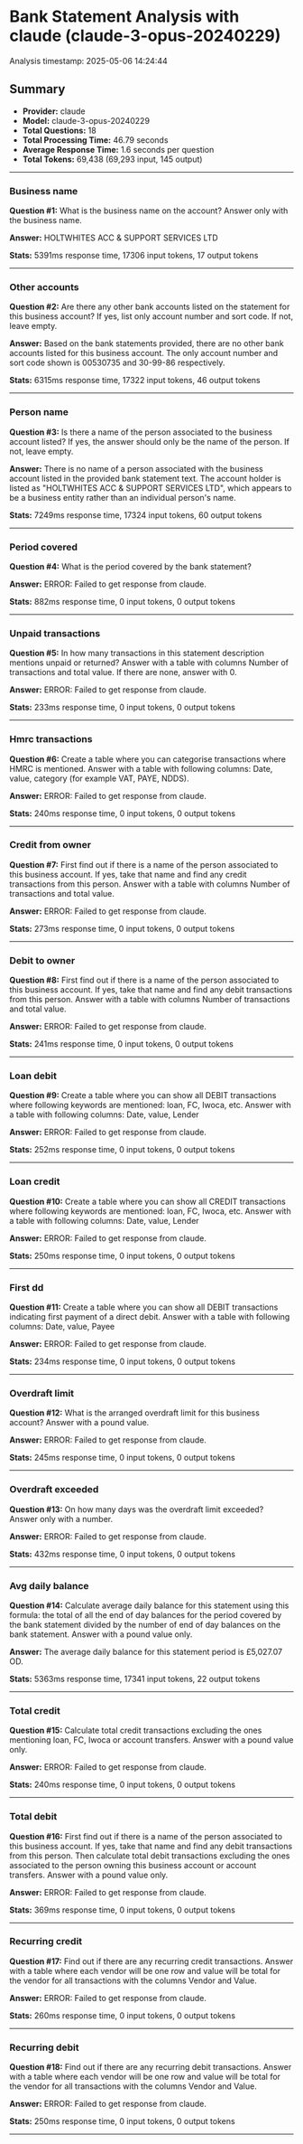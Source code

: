 # Bank Statement Analysis with claude (claude-3-opus-20240229)

Analysis timestamp: 2025-05-06 14:24:44

## Summary

- **Provider:** claude
- **Model:** claude-3-opus-20240229
- **Total Questions:** 18
- **Total Processing Time:** 46.79 seconds
- **Average Response Time:** 1.6 seconds per question
- **Total Tokens:** 69,438 (69,293 input, 145 output)

---

### Business name

**Question #1:** What is the business name on the account? Answer only with the business name.

**Answer:** HOLTWHITES ACC & SUPPORT SERVICES LTD

**Stats:** 5391ms response time, 17306 input tokens, 17 output tokens

---

### Other accounts

**Question #2:** Are there any other bank accounts listed on the statement for this business account? If yes, list only account number and sort code. If not, leave empty.

**Answer:** Based on the bank statements provided, there are no other bank accounts listed for this business account. The only account number and sort code shown is 00530735 and 30-99-86 respectively.

**Stats:** 6315ms response time, 17322 input tokens, 46 output tokens

---

### Person name

**Question #3:** Is there a name of the person associated to the business account listed? If yes, the answer should only be the name of the person. If not, leave empty.

**Answer:** There is no name of a person associated with the business account listed in the provided bank statement text. The account holder is listed as "HOLTWHITES ACC & SUPPORT SERVICES LTD", which appears to be a business entity rather than an individual person's name.

**Stats:** 7249ms response time, 17324 input tokens, 60 output tokens

---

### Period covered

**Question #4:** What is the period covered by the bank statement?

**Answer:** ERROR: Failed to get response from claude.

**Stats:** 882ms response time, 0 input tokens, 0 output tokens

---

### Unpaid transactions

**Question #5:** In how many transactions in this statement description mentions unpaid or returned? Answer with a table with columns Number of transactions and total value. If there are none, answer with 0.

**Answer:** ERROR: Failed to get response from claude.

**Stats:** 233ms response time, 0 input tokens, 0 output tokens

---

### Hmrc transactions

**Question #6:** Create a table where you can categorise transactions where HMRC is mentioned. Answer with a table with following columns: Date, value, category (for example VAT, PAYE, NDDS).

**Answer:** ERROR: Failed to get response from claude.

**Stats:** 240ms response time, 0 input tokens, 0 output tokens

---

### Credit from owner

**Question #7:** First find out if there is a name of the person associated to this business account. If yes, take that name and find any credit transactions from this person. Answer with a table with columns Number of transactions and total value.

**Answer:** ERROR: Failed to get response from claude.

**Stats:** 273ms response time, 0 input tokens, 0 output tokens

---

### Debit to owner

**Question #8:** First find out if there is a name of the person associated to this business account. If yes, take that name and find any debit transactions from this person. Answer with a table with columns Number of transactions and total value.

**Answer:** ERROR: Failed to get response from claude.

**Stats:** 241ms response time, 0 input tokens, 0 output tokens

---

### Loan debit

**Question #9:** Create a table where you can show all DEBIT transactions where following keywords are mentioned: loan, FC, Iwoca, etc. Answer with a table with following columns: Date, value, Lender

**Answer:** ERROR: Failed to get response from claude.

**Stats:** 252ms response time, 0 input tokens, 0 output tokens

---

### Loan credit

**Question #10:** Create a table where you can show all CREDIT transactions where following keywords are mentioned: loan, FC, Iwoca, etc. Answer with a table with following columns: Date, value, Lender

**Answer:** ERROR: Failed to get response from claude.

**Stats:** 250ms response time, 0 input tokens, 0 output tokens

---

### First dd

**Question #11:** Create a table where you can show all DEBIT transactions indicating first payment of a direct debit. Answer with a table with following columns: Date, value, Payee

**Answer:** ERROR: Failed to get response from claude.

**Stats:** 234ms response time, 0 input tokens, 0 output tokens

---

### Overdraft limit

**Question #12:** What is the arranged overdraft limit for this business account? Answer with a pound value.

**Answer:** ERROR: Failed to get response from claude.

**Stats:** 245ms response time, 0 input tokens, 0 output tokens

---

### Overdraft exceeded

**Question #13:** On how many days was the overdraft limit exceeded? Answer only with a number.

**Answer:** ERROR: Failed to get response from claude.

**Stats:** 432ms response time, 0 input tokens, 0 output tokens

---

### Avg daily balance

**Question #14:** Calculate average daily balance for this statement using this formula: the total of all the end of day balances for the period covered by the bank statement divided by the number of end of day balances on the bank statement. Answer with a pound value only.

**Answer:** The average daily balance for this statement period is £5,027.07 OD.

**Stats:** 5363ms response time, 17341 input tokens, 22 output tokens

---

### Total credit

**Question #15:** Calculate total credit transactions excluding the ones mentioning loan, FC, Iwoca or account transfers. Answer with a pound value only.

**Answer:** ERROR: Failed to get response from claude.

**Stats:** 240ms response time, 0 input tokens, 0 output tokens

---

### Total debit

**Question #16:** First find out if there is a name of the person associated to this business account. If yes, take that name and find any debit transactions from this person. Then calculate total debit transactions excluding the ones associated to the person owning this business account or account transfers. Answer with a pound value only.

**Answer:** ERROR: Failed to get response from claude.

**Stats:** 369ms response time, 0 input tokens, 0 output tokens

---

### Recurring credit

**Question #17:** Find out if there are any recurring credit transactions. Answer with a table where each vendor will be one row and value will be total for the vendor for all transactions with the columns Vendor and Value.

**Answer:** ERROR: Failed to get response from claude.

**Stats:** 260ms response time, 0 input tokens, 0 output tokens

---

### Recurring debit

**Question #18:** Find out if there are any recurring debit transactions. Answer with a table where each vendor will be one row and value will be total for the vendor for all transactions with the columns Vendor and Value.

**Answer:** ERROR: Failed to get response from claude.

**Stats:** 250ms response time, 0 input tokens, 0 output tokens

---

